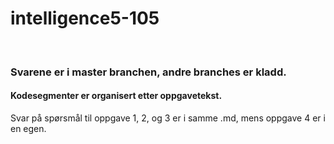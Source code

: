 # intelligence5-105
<br>
<h3>Svarene er i master branchen, andre branches er kladd.</h3>
<h4>Kodesegmenter er organisert etter oppgavetekst.</h4>
Svar på spørsmål til oppgave 1, 2, og 3 er i samme .md, mens oppgave 4 er i en egen. 
<br>
